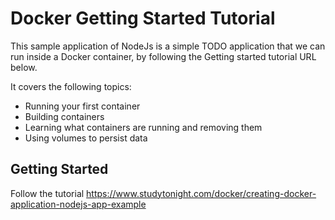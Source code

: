# Docker Getting Started Tutorial

This sample application of NodeJs is a simple TODO application that we can run inside a Docker container, by following the Getting started tutorial URL below.

It covers the following topics:

- Running your first container
- Building containers
- Learning what containers are running and removing them
- Using volumes to persist data
<!-- - Using bind mounts to support development
- Using container networking to support multi-container applications
- Using Docker Compose to simplify the definition and sharing of applications
- Using image layer caching to speed up builds and reduce push/pull size
- Using multi-stage builds to separate build-time and runtime dependencies -->

## Getting Started

Follow the tutorial https://www.studytonight.com/docker/creating-docker-application-nodejs-app-example
